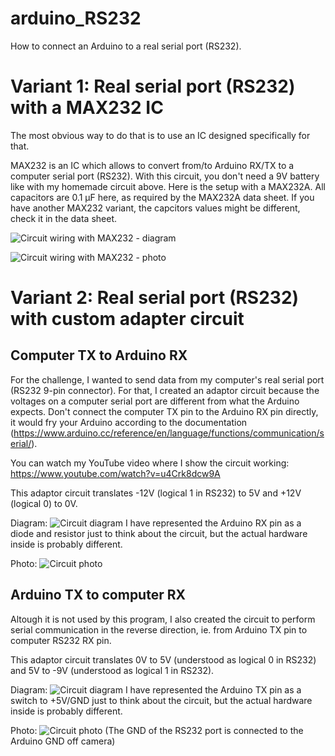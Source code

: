 # arduino_RS232
How to connect an Arduino to a real serial port (RS232).

# Variant 1: Real serial port (RS232) with a MAX232 IC
The most obvious way to do that is to use an IC designed specifically for that.

MAX232 is an IC which allows to convert from/to Arduino RX/TX to a computer serial port (RS232). With this circuit, you don't need a 9V battery like with my homemade circuit above. Here is the setup with a MAX232A. All capacitors are 0.1 µF here, as required by the MAX232A data sheet. If you have another MAX232 variant, the capcitors values might be different, check it in the data sheet.

![Circuit wiring with MAX232 - diagram](/circuit/MAX232_diagram.jpg?raw=true)

![Circuit wiring with MAX232 - photo](/circuit/MAX232_photo.jpg?raw=true)

# Variant 2: Real serial port (RS232) with custom adapter circuit
## Computer TX to Arduino RX
For the challenge, I wanted to send data from my computer's real serial port (RS232 9-pin connector). For that, I created an adaptor circuit because the voltages on a computer serial port are different from what the Arduino expects. Don't connect the computer TX pin to the Arduino RX pin directly, it would fry your Arduino according to the documentation (https://www.arduino.cc/reference/en/language/functions/communication/serial/). 

You can watch my YouTube video where I show the circuit working: https://www.youtube.com/watch?v=u4Crk8dcw9A

This adaptor circuit translates -12V (logical 1 in RS232) to 5V and +12V (logical 0) to 0V.

Diagram:
![Circuit diagram](/circuit/diagram.jpg?raw=true)
I have represented the Arduino RX pin as a diode and resistor just to think about the circuit, but the actual hardware inside is probably different.

Photo:
![Circuit photo](/circuit/photo_annotated.jpg?raw=true)

## Arduino TX to computer RX
Altough it is not used by this program, I also created the circuit to perform serial communication in the reverse direction, ie. from Arduino TX pin to computer RS232 RX pin.

This adaptor circuit translates 0V to 5V (understood as logical 0 in RS232) and 5V to -9V (understood as logical 1 in RS232).

Diagram:
![Circuit diagram](/circuit/diagram_TX.jpg?raw=true)
I have represented the Arduino TX pin as a switch to +5V/GND just to think about the circuit, but the actual hardware inside is probably different.

Photo:
![Circuit photo](/circuit/photo_annotated_TX.jpg?raw=true)
(The GND of the RS232 port is connected to the Arduino GND off camera)
